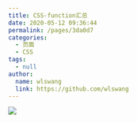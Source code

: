 ```yaml
---
title: CSS-function汇总
date: 2020-05-12 09:36:44
permalink: /pages/3da0d7
categories: 
  - 页面
  - CSS
tags: 
  - null
author: 
  name: wlswang
  link: https://github.com/wlswang
---
```

![](https://cdn.jsdelivr.net/gh/xugaoyi/image_store/blog/20200512161232.jpg)